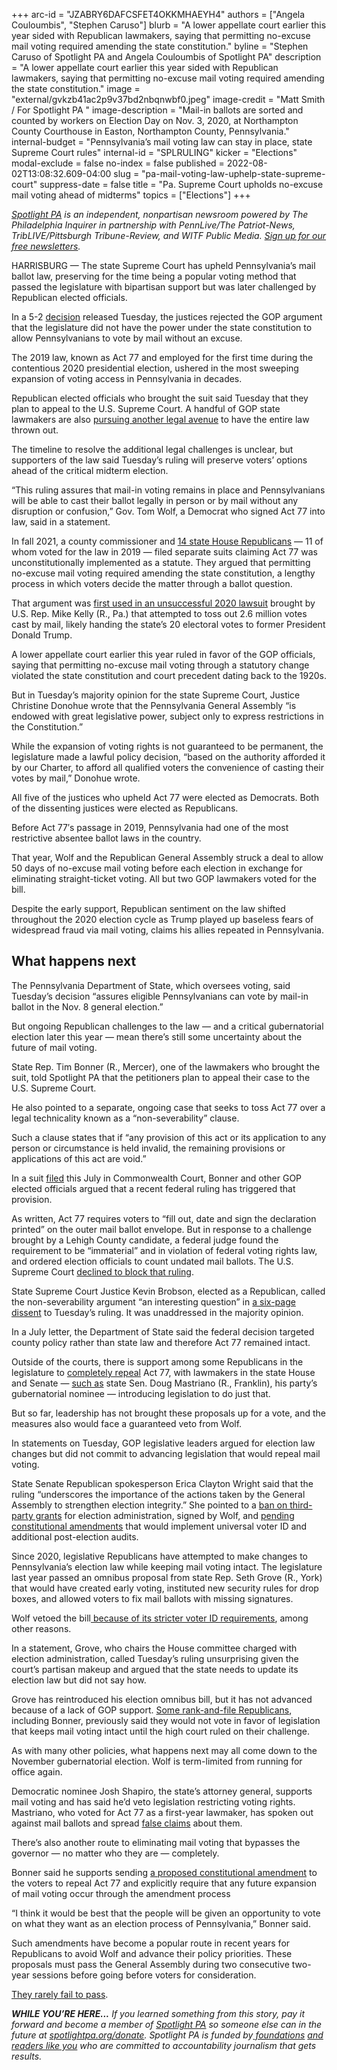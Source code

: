 +++
arc-id = "JZABRY6DAFCSFET4OKKMHAEYH4"
authors = ["Angela Couloumbis", "Stephen Caruso"]
blurb = "A lower appellate court earlier this year sided with Republican lawmakers, saying that permitting no-excuse mail voting required amending the state constitution."
byline = "Stephen Caruso of Spotlight PA and Angela Couloumbis of Spotlight PA"
description = "A lower appellate court earlier this year sided with Republican lawmakers, saying that permitting no-excuse mail voting required amending the state constitution."
image = "external/gvkzb41ac2p9v37bd2nbqnwbf0.jpeg"
image-credit = "Matt Smith / For Spotlight PA "
image-description = "Mail-in ballots are sorted and counted by workers on Election Day on Nov. 3, 2020, at Northampton County Courthouse in Easton, Northampton County, Pennsylvania."
internal-budget = "Pennsylvania’s mail voting law can stay in place, state Supreme Court rules"
internal-id = "SPLRULING"
kicker = "Elections"
modal-exclude = false
no-index = false
published = 2022-08-02T13:08:32.609-04:00
slug = "pa-mail-voting-law-uphelp-state-supreme-court"
suppress-date = false
title = "Pa. Supreme Court upholds no-excuse mail voting ahead of midterms"
topics = ["Elections"]
+++

<a href="https://www.spotlightpa.org/"><i>Spotlight PA</i></a><i> is an independent, nonpartisan newsroom powered by The Philadelphia Inquirer in partnership with PennLive/The Patriot-News, TribLIVE/Pittsburgh Tribune-Review, and WITF Public Media. </i><a href="https://www.spotlightpa.org/newsletters"><i>Sign up for our free newsletters</i></a><i>.</i>

HARRISBURG — The state Supreme Court has upheld Pennsylvania’s mail ballot law, preserving for the time being a popular voting method that passed the legislature with bipartisan support but was later challenged by Republican elected officials.

In a 5-2 <a href="https://www.pacourts.us/assets/opinions/Supreme/out/J-18A-E-2022mo.pdf?cb=1">decision</a> released Tuesday, the justices rejected the GOP argument that the legislature did not have the power under the state constitution to allow Pennsylvanians to vote by mail without an excuse.

The 2019 law, known as Act 77 and employed for the first time during the contentious 2020 presidential election, ushered in the most sweeping expansion of voting access in Pennsylvania in decades.

<script src="https://www.spotlightpa.org/embed.js" async></script><div data-spl-embed-version="1" data-spl-src="https://www.spotlightpa.org/embeds/newsletter/"></div>

Republican elected officials who brought the suit said Tuesday that they plan to appeal to the U.S. Supreme Court. A handful of GOP state lawmakers are also <a href="https://www.wesa.fm/politics-government/2022-07-23/voting-rights-lawyers-say-latest-pa-gop-mail-voting-challenge-is-fueling-the-big-lie">pursuing another legal avenue</a> to have the entire law thrown out.

The timeline to resolve the additional legal challenges is unclear, but supporters of the law said Tuesday’s ruling will preserve voters’ options ahead of the critical midterm election.

“This ruling assures that mail-in voting remains in place and Pennsylvanians will be able to cast their ballot legally in person or by mail without any disruption or confusion,” Gov. Tom Wolf, a Democrat who signed Act 77 into law, said in a statement.

In fall 2021, a county commissioner and <a href="https://www.penncapital-star.com/blog/14-house-republicans-file-lawsuit-to-strike-down-pa-s-vote-by-mail-law-11-voted-for-it/">14 state House Republicans</a> — 11 of whom voted for the law in 2019 — filed separate suits claiming Act 77 was unconstitutionally implemented as a statute. They argued that permitting no-excuse mail voting required amending the state constitution, a lengthy process in which voters decide the matter through a ballot question.

That argument was <a href="https://apnews.com/article/election-2020-joe-biden-donald-trump-legislature-constitutions-702a2a6cde48d3f2947b9e375b4ea999">first used in an unsuccessful 2020 lawsuit</a> brought by U.S. Rep. Mike Kelly (R., Pa.) that attempted to toss out 2.6 million votes cast by mail, likely handing the state’s 20 electoral votes to former President Donald Trump.

A lower appellate court earlier this year ruled in favor of the GOP officials, saying that permitting no-excuse mail voting through a statutory change violated the state constitution and court precedent dating back to the 1920s.

But in Tuesday’s majority opinion for the state Supreme Court, Justice Christine Donohue wrote that the Pennsylvania General Assembly “is endowed with great legislative power, subject only to express restrictions in the Constitution.”

While the expansion of voting rights is not guaranteed to be permanent, the legislature made a lawful policy decision, “based on the authority afforded it by our Charter, to afford all qualified voters the convenience of casting their votes by mail,” Donohue wrote.

All five of the justices who upheld Act 77 were elected as Democrats. Both of the dissenting justices were elected as Republicans.

Before Act 77′s passage in 2019, Pennsylvania had one of the most restrictive absentee ballot laws in the country.

That year, Wolf and the Republican General Assembly struck a deal to allow 50 days of no-excuse mail voting before each election in exchange for eliminating straight-ticket voting. All but two GOP lawmakers voted for the bill.

Despite the early support, Republican sentiment on the law shifted throughout the 2020 election cycle as Trump played up baseless fears of widespread fraud via mail voting, claims his allies repeated in Pennsylvania.

## What happens next

The Pennsylvania Department of State, which oversees voting, said Tuesday’s decision “assures eligible Pennsylvanians can vote by mail-in ballot in the Nov. 8 general election.”

But ongoing Republican challenges to the law — and a critical gubernatorial election later this year — mean there’s still some uncertainty about the future of mail voting.

State Rep. Tim Bonner (R., Mercer), one of the lawmakers who brought the suit, told Spotlight PA that the petitioners plan to appeal their case to the U.S. Supreme Court.

He also pointed to a separate, ongoing case that seeks to toss Act 77 over a legal technicality known as a “non-severability” clause.

Such a clause states that if “any provision of this act or its application to any person or circumstance is held invalid, the remaining provisions or applications of this act are void.”

In a suit <a href="https://www.pacourts.us/Storage/media/pdfs/20220721/171403-364md2022-petitionforreviewfiled.pdf">filed</a> this July in Commonwealth Court, Bonner and other GOP elected officials argued that a recent federal ruling has triggered that provision.

As written, Act 77 requires voters to “fill out, date and sign the declaration printed” on the outer mail ballot envelope. But in response to a challenge brought by a Lehigh County candidate, a federal judge found the requirement to be “immaterial” and in violation of federal voting rights law, and ordered election officials to count undated mail ballots. The U.S. Supreme Court <a href="https://www.scotusblog.com/2022/06/court-allows-pennsylvania-officials-to-count-ballots-that-arrived-in-undated-envelopes/">declined to block that ruling</a>.

State Supreme Court Justice Kevin Brobson, elected as a Republican, called the non-severability argument “an interesting question” in <a href="https://www.pacourts.us/assets/opinions/Supreme/out/J-18A-E-2022do1.pdf?cb=1">a six-page dissent</a> to Tuesday’s ruling. It was unaddressed in the majority opinion.

In a July letter, the Department of State said the federal decision targeted county policy rather than state law and therefore Act 77 remained intact.

Outside of the courts, there is support among some Republicans in the legislature to <a href="https://www.legis.state.pa.us/cfdocs/billinfo/billinfo.cfm?syear=2021&sind=0&body=H&type=B&bn=0025">completely repeal</a> Act 77, with lawmakers in the state House and Senate — <a href="https://www.legis.state.pa.us/cfdocs/billinfo/billinfo.cfm?syear=2021&sind=0&body=S&type=B&bn=0884">such as</a> state Sen. Doug Mastriano (R., Franklin), his party’s gubernatorial nominee — introducing legislation to do just that.

But so far, leadership has not brought these proposals up for a vote, and the measures also would face a guaranteed veto from Wolf.

In statements on Tuesday, GOP legislative leaders argued for election law changes but did not commit to advancing legislation that would repeal mail voting.

State Senate Republican spokesperson Erica Clayton Wright said that the ruling “underscores the importance of the actions taken by the General Assembly to strengthen election integrity.” She pointed to a <a href="https://www.spotlightpa.org/news/2022/07/pa-election-funding-private-donation-ban-budget-deal/">ban on third-party grants</a> for election administration, signed by Wolf, and <a href="https://www.spotlightpa.org/news/2022/07/pa-abortion-restrictions-constitutional-amendment-voter-id/">pending constitutional amendments</a> that would implement universal voter ID and additional post-election audits.

Since 2020, legislative Republicans have attempted to make changes to Pennsylvania’s election law while keeping mail voting intact. The legislature last year passed an omnibus proposal from state Rep. Seth Grove (R., York) that would have created early voting, instituted new security rules for drop boxes, and allowed voters to fix mail ballots with missing signatures.

Wolf vetoed the bill<a href="https://www.spotlightpa.org/news/2021/06/pa-election-overhaul-voter-id-wolf-veto/"> because of its stricter voter ID requirements</a>, among other reasons.

In a statement, Grove, who chairs the House committee charged with election administration, called Tuesday’s ruling unsurprising given the court’s partisan makeup and argued that the state needs to update its election law but did not say how.

Grove has reintroduced his election omnibus bill, but it has not advanced because of a lack of GOP support. <a href="https://www.penncapital-star.com/government-politics/gop-lawmakers-celebrate-act-77-ruling-though-whats-next-is-unclear/">Some rank-and-file Republicans</a>, including Bonner, previously said they would not vote in favor of legislation that keeps mail voting intact until the high court ruled on their challenge.

As with many other policies, what happens next may all come down to the November gubernatorial election. Wolf is term-limited from running for office again.

<script src="https://www.spotlightpa.org/embed.js" async></script><div data-spl-embed-version="1" data-spl-src="https://www.spotlightpa.org/embeds/donate/"></div>

Democratic nominee Josh Shapiro, the state’s attorney general, supports mail voting and has said he’d veto legislation restricting voting rights. Mastriano, who voted for Act 77 as a first-year lawmaker, has spoken out against mail ballots and spread <a href="https://www.reuters.com/article/uk-fact-check-pa-mail-votes-primary-gene/fact-check-post-mixes-pennsylvania-primary-and-general-election-data-to-suggest-vote-by-mail-irregularities-idUSKBN28B5NW">false claims</a> about them.

There’s also another route to eliminating mail voting that bypasses the governor — no matter who they are — completely.

Bonner said he supports sending <a href="https://www.legis.state.pa.us/cfdocs/billinfo/billinfo.cfm?syear=2021&sind=0&body=H&type=B&bn=1717">a proposed constitutional amendment</a> to the voters to repeal Act 77 and explicitly require that any future expansion of mail voting occur through the amendment process

“I think it would be best that the people will be given an opportunity to vote on what they want as an election process of Pennsylvania,” Bonner said.

Such amendments have become a popular route in recent years for Republicans to avoid Wolf and advance their policy priorities. These proposals must pass the General Assembly during two consecutive two-year sessions before going before voters for consideration.

<a href="https://www.spotlightpa.org/news/2022/01/pennsylvania-constitutional-amendments-voters-id-regulations/">They rarely fail to pass</a>.

<i><b>WHILE YOU’RE HERE...</b></i><i> If you learned something from this story, pay it forward and become a member of </i><a href="https://www.spotlightpa.org/"><i>Spotlight PA</i></a><i> so someone else can in the future at </i><a href="http://spotlightpa.org/donate"><i>spotlightpa.org/donate</i></a><i>. Spotlight PA is funded by</i><a href="https://www.spotlightpa.org/support"><i> foundations</i></a><i> </i><a href="https://www.spotlightpa.org/support"><i>and readers like you</i></a><i> who are committed to accountability journalism that gets results.</i>
